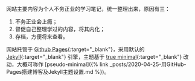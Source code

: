 网站主要内容为个人不务正业的学习笔记，统一整理出来，原因有三：
   1. 不务正业会上瘾；
   2. 督促自己整理学过的内容，将其内化；
   3. 存档，方便将来查看。

网站托管于 [Github Pages][github]{:target="_blank"}，采用默认的 [Jekyll][jekyll]{:target="_blank"} 引擎，主题基于 [true minimal][trueminimal]{:target="_blank"} 改动，大概可称作 [pseudo-minimal]({% link _posts/2020-04-25-用GitHub-Pages搭建博客及Jekyll主题设置.md %})。

[github]: https://pages.github.com/
[jekyll]: https://jekyllrb.com/
[trueminimal]: https://github.com/cyevgeniy/jekyll-true-minimal/